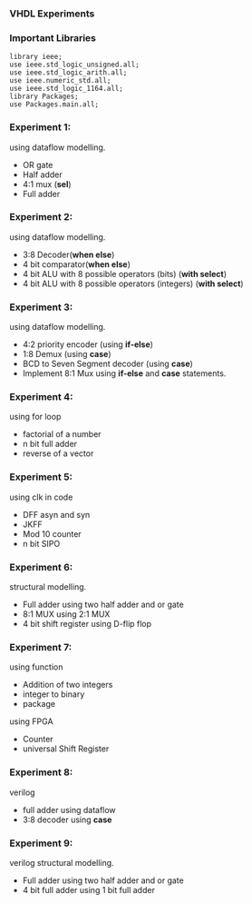 ### VHDL Experiments 
### Important Libraries

```
library ieee;
use ieee.std_logic_unsigned.all;
use ieee.std_logic_arith.all;
use ieee.numeric_std.all;
use ieee.std_logic_1164.all;
library Packages;
use Packages.main.all;
```

### Experiment 1:

using dataflow modelling.
- OR gate
- Half adder
- 4:1 mux (**sel**)
- Full adder

### Experiment 2:

using dataflow modelling.
- 3:8 Decoder(**when else**)
- 4 bit comparator(**when else**)
- 4 bit ALU with 8 possible operators (bits) (**with select**)
- 4 bit ALU with 8 possible operators (integers) (**with select**)

### Experiment 3:

using dataflow modelling.
- 4:2 priority encoder (using **if-else**)
- 1:8 Demux (using **case**)
- BCD to Seven Segment decoder (using **case**)
- Implement 8:1 Mux using **if-else** and **case** statements.

### Experiment 4:

using for loop
- factorial of a number
- n bit full adder
- reverse of a vector

### Experiment 5:

using clk in code
- DFF asyn and syn
- JKFF
- Mod 10 counter
- n bit SIPO

### Experiment 6:

structural modelling.
- Full adder using two half adder and or gate
- 8:1 MUX using 2:1 MUX
- 4 bit shift register using D-flip flop 

### Experiment 7:

using function
- Addition of two integers
- integer to binary 
- package

using FPGA
- Counter
- universal Shift Register

### Experiment 8:

verilog 
- full adder using dataflow
- 3:8 decoder using **case**

### Experiment 9:

verilog structural modelling.
- Full adder using two half adder and or gate
- 4 bit full adder using 1 bit full adder
 


